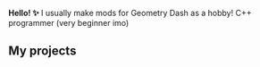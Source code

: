 **Hello! ✨**
I usually make mods for Geometry Dash as a hobby! C++ programmer (very beginner imo)

## My projects
